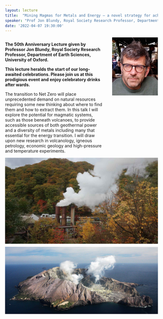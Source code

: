 ```yaml
---
layout: lecture
title:  "Mining Magmas for Metals and Energy – a novel strategy for achieving Net Zero"
speaker: "Prof Jon Blundy, Royal Society Research Professor, Department of Earth Sciences, University of Oxford"
date: '2022-04-07 19:30:00'
---
```

<div style="float: left; width: 64%;"><strong><p>The 50th Anniversary Lecture given by Professor Jon Blundy, Royal Society Research Professor, Department of Earth Sciences, University of Oxford.</p></strong>

<strong><p>This lecture heralds the start of our long-awaited celebrations. Please join us at this prodigious event and enjoy celebratory drinks after wards.</p></strong>

<p>The transition to Net Zero will place unprecedented demand on natural resources requiring some new thinking about where to find them and how to extract them. In this talk I will explore the potential for magmatic systems, such as those beneath volcanoes, to provide accessible sources of both geothermal power and a diversity of metals including many that essential for the energy transition. I will draw upon new research in volcanology, igneous petrology, economic geology and high-pressure and temperature experiments.
</p>
</div>
<img style="float: right; margin-left: 15px; margin-bottom: 15px; width: 30%;" src="/assets/JDB Bordeaux 2020.jpg">
<img style="margin:auto; display: block; margin-top: 10px;" src="/assets/Kakkonda power plant.jpg">

<img style="margin:auto; display: block; margin-top: 10px;" src="/assets/White Island.jpg">